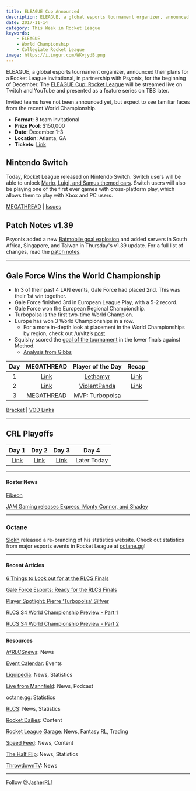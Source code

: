 ```yaml
---
title: ELEAGUE Cup Announced
description: ELEAGUE, a global esports tournament organizer, announced their plans for a Rocket League invitational, in partnership with Psyonix, for the beginning of December.
date: 2017-11-14
category: This Week in Rocket League
keywords:
    - ELEAGUE
    - World Championship
    - Collegiate Rocket League
image: https://i.imgur.com/WKvjydB.png
---
```


ELEAGUE, a global esports tournament organizer, announced their plans for a Rocket League invitational, in partnership with Psyonix, for the beginning of December. The [ELEAGUE Cup: Rocket League](http://www.eleague.com/rocketleague#ZLz4DneLJEqF) will be streamed live on Twitch and YouTube and presented as a feature series on TBS later.

Invited teams have not been announced yet, but expect to see familiar faces from the recent World Championship.

-   **Format**: 8 team invitational
-   **Prize Pool**: \$150,000
-   **Date**: December 1-3
-   **Location**: Atlanta, GA
-   **Tickets**: [Link](https://ev1.evenue.net/cgi-bin/ncommerce3/SEGetEventList?groupCode=ELC&linkID=img-imgt&shopperContext=&caller=&appCode=&sf169079727=1)

## Nintendo Switch

Today, Rocket League released on Nintendo Switch. Switch users will be able to unlock [Mario, Luigi, and Samus themed cars](https://kotaku.com/rocket-leagues-switch-version-is-getting-nintendo-cars-1798376199). Switch users will also be playing one of the first ever games with cross-platform play, which allows them to play with Xbox and PC users.

[MEGATHREAD](https://www.reddit.com/r/RocketLeague/comments/7ctctp/nintendo_switch_megathread/) | [Issues](https://www.reddit.com/r/RocketLeague/comments/7cqo26/nintendo_switch_launch_issues_megathread_read/)

## Patch Notes v1.39

Psyonix added a new [Batmobile goal explosion](https://www.rocketleague.com/news/batmobile-new-goal-explosion/) and added servers in South Africa, Singapore, and Taiwan in Thursday's v1.39 update. For a full list of changes, read the [patch notes](https://www.rocketleague.com/news/patch-notes-v1-39/).

---

## Gale Force Wins the World Championship

-   In 3 of their past 4 LAN events, Gale Force had placed 2nd. This was their 1st win together.
-   Gale Force finished 3rd in European League Play, with a 5-2 record.
-   Gale Force won the European Regional Championship.
-   Turbopolsa is the first two-time World Champion.
-   Europe has won 3 World Championships in a row.
    -   For a more in-depth look at placement in the World Championships by region, check out /u/vltz’s [post](https://www.reddit.com/r/RocketLeague/comments/7cn9zf/rlcs_finals_regional_distribution_all_seasons/)
-   Squishy scored the [goal of the tournament](https://clips.twitch.tv/OnerousCrowdedSalsifyTBCheesePull) in the lower finals against Method.
    -   [Analysis from Gibbs](https://www.youtube.com/watch?v=25jNtlFvJac)

| **Day** |                                            **MEGATHREAD**                                             |                       **Player of the Day**                        |                                    **Recap**                                     |
| :-----: | :---------------------------------------------------------------------------------------------------: | :----------------------------------------------------------------: | :------------------------------------------------------------------------------: |
|    1    |    [Link](https://www.reddit.com/r/RocketLeague/comments/7bvcs3/rlcs_s4_world_championship_day_1/)    |   [Lethamyr](https://twitter.com/RLCS/status/929151468564860929)   | [Link](https://rocket-league.com/news/rlcs-world-championships-day-one-round-up) |
|    2    |    [Link](https://www.reddit.com/r/RocketLeague/comments/7c7aq3/rlcs_s4_world_championship_day_2/)    | [ViolentPanda](https://twitter.com/RLCS/status/929496419777605633) | [Link](https://rocket-league.com/news/rlcs-world-championships-day-two-round-up) |
|    3    | [MEGATHREAD](https://www.reddit.com/r/RocketLeague/comments/7cduz7/rlcs_s4_world_championship_day_3/) |                          MVP: Turbopolsa                           |                                                                                  |

[Bracket](https://smash.gg/tournament/rlcs-season-4/events/rlcs-s4-world-championship/brackets/163552) | [VOD Links](https://docs.google.com/spreadsheets/d/1-Y_3iEMSsUe5TGgNt4Ryl7Stwx6n2fnV-nFCawSU7_g/edit#gid=574378735)

---

## CRL Playoffs

|                                                     Day 1                                                     |                                                     Day 2                                                     |                                                    Day 3                                                    |    Day 4    |
| :-----------------------------------------------------------------------------------------------------------: | :-----------------------------------------------------------------------------------------------------------: | :---------------------------------------------------------------------------------------------------------: | :---------: |
| [Link](https://www.reddit.com/r/RocketLeague/comments/7bh1by/collegiate_rocket_league_50000_in_scholarships/) | [Link](https://www.reddit.com/r/RocketLeague/comments/7b91aq/collegiate_rocket_league_50000_in_scholarships/) | [Link](https://www.reddit.com/r/RocketLeague/comments/7cqviz/collegiate_rocket_league_conference_playoffs/) | Later Today |

---

#### Roster News

[Fibeon](https://fibeoncomputers.com/index/2017/11/07/fibeon-esports-rocket-league-team-release/)

[JAM Gaming releases Express, Monty Connor, and Shadey](https://twitter.com/dexzy_RL/status/928410765186527234)

---

### Octane

[Slokh](https://twitter.com/Slokh_) released a re-branding of his statistics website. Check out statistics from major esports events in Rocket League at [octane.gg](http://octane.gg)!

---

#### Recent Articles

[6 Things to Look out for at the RLCS Finals](https://ginx.tv/esports/6-things-look-rlcs-finals/)

[Gale Force Esports: Ready for the RLCS Finals](https://www.redbull.com/us-en/gale-force-esports-rlcs-worlds-interview?linkId=44501432)

[Player Spotlight: Pierre ‘Turbopolsa’ Silfver](https://www.youtube.com/watch?v=flmxE3qe7V0)

[RLCS S4 World Championship Preview - Part 1](https://rlcs.gg/news/rlcs-s4-wc-preview-p1)

[RLCS S4 World Championship Preview - Part 2](https://rlcs.gg/news/rlcs-s4-wc-preview-p2)

---

**Resources**

[/r/RLCSnews](https://www.reddit.com/r/RLCSnews/): News

[Event Calendar](https://rocket-league.com/calendar): Events

[Liquipedia](http://wiki.teamliquid.net/rocketleague/Rocket_League_Championship_Series/Season_4): News, Statistics

[Live from Mannfield](http://www.lfmannfield.com/): News, Podcast

[octane.gg](http://octange.gg/): Statistics

[RLCS](https://rlcs.gg/): News, Statistics

[Rocket Dailies](https://twitter.com/Rocket_Dailies): Content

[Rocket League Garage](http://rocket-league.com/): News, Fantasy RL, Trading

[Speed Feed](https://www.youtube.com/user/TehLief/featured): News, Content

[The Half Flip](http://thehalfflip.com/): News, Statistics

[ThrowdownTV](https://www.throwdowntv.gg/): News

---

Follow [@JasherRL](https://twitter.com/JasherRL)!
